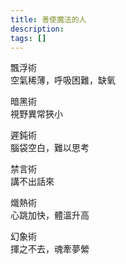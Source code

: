 ```yaml
---
title: 善使魔法的人
description: 
tags: []
---
```

飄浮術<br>
空氣稀薄，呼吸困難，缺氧

暗黑術<br>
視野異常狹小

遲鈍術<br>
腦袋空白，難以思考

禁言術<br>
講不出話來

熾熱術<br>
心跳加快，體溫升高

幻象術<br>
揮之不去，魂牽夢縈
